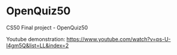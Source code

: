 # OpenQuiz50
CS50 Final project - OpenQuiz50

Youtube demonstration: https://www.youtube.com/watch?v=ps-U-I4gm5Q&list=LL&index=2
